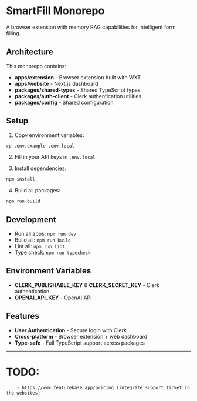 # SmartFill Monorepo

A browser extension with memory RAG capabilities for intelligent form filling.

## Architecture

This monorepo contains:

- **apps/extension** - Browser extension built with WXT
- **apps/website** - Next.js dashboard
- **packages/shared-types** - Shared TypeScript types
- **packages/auth-client** - Clerk authentication utilities
- **packages/config** - Shared configuration

## Setup

1. Copy environment variables:
```bash
cp .env.example .env.local
```

2. Fill in your API keys in `.env.local`

3. Install dependencies:
```bash
npm install
```

4. Build all packages:
```bash
npm run build
```

## Development

- Run all apps: `npm run dev`
- Build all: `npm run build`
- Lint all: `npm run lint`
- Type check: `npm run typecheck`

## Environment Variables

- **CLERK_PUBLISHABLE_KEY** & **CLERK_SECRET_KEY** - Clerk authentication
- **OPENAI_API_KEY** - OpenAI API

## Features

- **User Authentication** - Secure login with Clerk
- **Cross-platform** - Browser extension + web dashboard
- **Type-safe** - Full TypeScript support across packages


---

# TODO: 
        - https://www.featurebase.app/pricing (integrate support ticket in the websites)